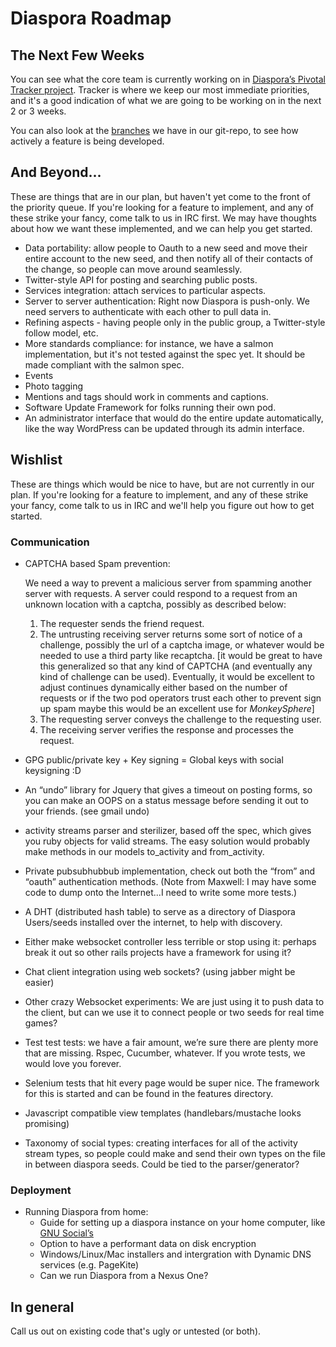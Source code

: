 # Diaspora Roadmap

## The Next Few Weeks

You can see what the core team is currently working on in <a href="http://www.pivotaltracker.com/projects/61641" target="_blank">Diaspora’s Pivotal Tracker project</a>. 
Tracker is where we keep our most immediate priorities, and it's a good indication of what we 
are going to be working on in the next 2 or 3 weeks.

You can also look at the [branches](https://github.com/diaspora/diaspora/branches) we have in our git-repo, to see how actively a feature is being developed.

## And Beyond...

These are things that are in our plan, but haven't yet come to the front of the priority queue. 
If you're looking for a feature to implement, and any of these strike your fancy, come talk to 
us in IRC first. We may have thoughts about how we want these implemented, and we can help you 
get started.

- Data portability: allow people to Oauth to a new seed and move their entire account 
to the new seed, and then notify all of their contacts of the change, so people can move 
around seamlessly.
- Twitter-style API for posting and searching public posts.
- Services integration: attach services to particular aspects.
- Server to server authentication:  Right now Diaspora is push-only.  We need servers to 
authenticate with each other to pull data in.
- Refining aspects - having people only in the public group, a Twitter-style follow model, etc. 
- More standards compliance: for instance, we have a salmon implementation, but it's not tested 
against the spec yet.  It should be made compliant with the salmon spec.
- Events
- Photo tagging
- Mentions and tags should work in comments and captions.
- Software Update Framework for folks running their own pod.
- An administrator interface that would do the entire update automatically, like the way 
WordPress can be updated through its admin interface.

## Wishlist
These are things which would be nice to have, but are not currently in our plan. If you're looking
for a feature to implement, and any of these strike your fancy, come talk to us in IRC and we'll 
help you figure out how to get started. 

### Communication

- CAPTCHA based Spam prevention:

  We need a way to prevent a malicious server from spamming another server with requests.  A server could respond to a request from an unknown location with a captcha, possibly as described below:
  1. The requester sends the friend request.
  2. The untrusting receiving server returns some sort of notice of a challenge, possibly the url of a captcha image, or whatever would be needed to use a third party like recaptcha.  [it would be great to have this generalized so that any kind of CAPTCHA (and eventually any kind of challenge can be used). Eventually, it would be excellent to adjust continues dynamically either based on the number of requests or if the two pod operators trust each other to prevent sign up spam maybe this would be an excellent use for *MonkeySphere*]
  3. The requesting server conveys the challenge to the requesting user.
  4. The receiving server verifies the response and processes the request.

- GPG public/private key + Key signing = Global keys with social keysigning :D
- An “undo” library for Jquery that gives a timeout on posting forms, so you can make an OOPS 
on a status message before sending it out to your friends. (see gmail undo)
- activity streams parser and sterilizer, based off the spec, which gives you ruby objects for 
valid streams. The easy solution would probably make methods in our models to_activity and 
from_activity.
- Private pubsubhubbub implementation, check out both the “from” and “oauth” authentication methods.
(Note from Maxwell: I may have some code to dump onto the Internet...I need to write some more tests.)
- A DHT (distributed hash table) to serve as a directory of Diaspora Users/seeds installed over the 
internet, to help with discovery.
- Either make websocket controller less terrible or stop using it: perhaps break it out so other 
rails projects have a framework for using it?
- Chat client integration using web sockets? (using jabber might be easier)
- Other crazy Websocket experiments: We are just using it to push data to the client, but can we use 
it to connect people or two seeds for real time games?
- Test test tests: we have a fair amount, we’re sure there are plenty more that are missing.  Rspec, Cucumber, whatever.  If you wrote tests, we would love you forever.
- Selenium tests that hit every page would be super nice. The framework for this is started and can be found in the features directory.
- Javascript compatible view templates (handlebars/mustache looks promising)
- Taxonomy of social types: creating interfaces for all of the activity stream types, so people could make and send their own types on the file in between diaspora seeds. Could be tied to the parser/generator?

### Deployment
- Running Diaspora from home:
  - Guide for setting up a diaspora instance on your home computer, like [GNU Social’s](http://foocorp.net/projects/fooplug/)
  - Option to have a performant data on disk encryption
  - Windows/Linux/Mac installers and intergration with Dynamic DNS services (e.g. PageKite)
  - Can we run Diaspora from a Nexus One?

## In general

Call us out on existing code that's ugly or untested (or both).
